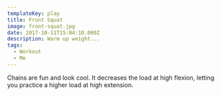 ```yaml
---
templateKey: play
title: Front Squat
image: front-squat.jpg
date: 2017-10-11T15:04:10.000Z
description: Warm up weight...
tags:
  - Workout
  - Me
---
```


Chains are fun and look cool. It decreases the load at high flexion, letting you practice a higher load at high extension.
